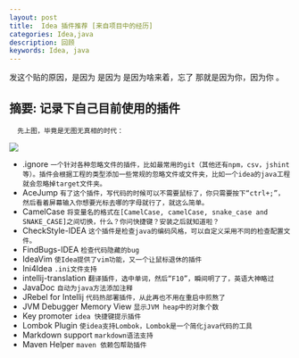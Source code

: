 ```yaml
---
layout: post
title:  Idea 插件推荐 [来自项目中的经历]
categories: Idea,java
description: 回顾
keywords: Idea, java
---
```



发这个贴的原因，是因为 是因为 是因为啥来着，忘了 那就是因为你，因为你 。


## 摘要: 记录下自己目前使用的插件

```text
  先上图，毕竟是无图无真相的时代：
```
![](https://static.oschina.net/uploads/img/201608/31143358_lGqO.png)

* .ignore
`一个针对各种忽略文件的插件，比如最常用的git（其他还有npm，csv，jshint等）。插件会根据工程的类型添加一些常规的忽略文件或文件夹，比如一个idea的java工程就会忽略掉target文件夹。`
* AceJump
`有了这个插件，写代码的时候可以不需要鼠标了，你只需要按下“ctrl+;”，然后看着屏幕输入你想要光标去哪的字母就行了，就这么简单。`
* CamelCase
`将变量名的格式在[CamelCase, camelCase, snake_case and SNAKE_CASE]之间切换，什么？你问快捷键？安装之后就知道啦？`
* CheckStyle-IDEA
`这个插件是检查java的编码风格，可以自定义采用不同的检查配置文件。`
* FindBugs-IDEA
`检查代码隐藏的bug`
* IdeaVim
`使Idea提供了vim功能，又一个让鼠标退休的插件`
* Ini4Idea
`.ini文件支持`
* intellij-translation
`翻译插件，选中单词，然后“F10”，瞬间明了了，英语大神略过`
* JavaDoc
`自动为java方法添加注释`
* JRebel for Intellij
`代码热部署插件，从此再也不用在重启中煎熬了`
* JVM Debugger Memory View
`显示JVM heap中的对象个数`
* Key promoter
`idea 快捷键提示插件`
* Lombok Plugin
`使idea支持Lombok，Lombok是一个简化java代码的工具`
* Markdown support
`markdown语法支持`
* Maven Helper
`maven 依赖包帮助插件`